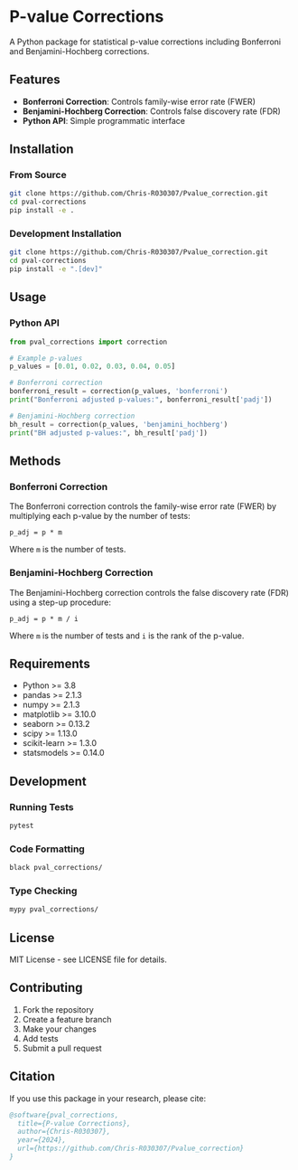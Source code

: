 # P-value Corrections

A Python package for statistical p-value corrections including Bonferroni and Benjamini-Hochberg corrections.

## Features

- **Bonferroni Correction**: Controls family-wise error rate (FWER)
- **Benjamini-Hochberg Correction**: Controls false discovery rate (FDR)
- **Python API**: Simple programmatic interface

## Installation

### From Source

```bash
git clone https://github.com/Chris-R030307/Pvalue_correction.git
cd pval-corrections
pip install -e .
```

### Development Installation

```bash
git clone https://github.com/Chris-R030307/Pvalue_correction.git
cd pval-corrections
pip install -e ".[dev]"
```

## Usage

### Python API

```python
from pval_corrections import correction

# Example p-values
p_values = [0.01, 0.02, 0.03, 0.04, 0.05]

# Bonferroni correction
bonferroni_result = correction(p_values, 'bonferroni')
print("Bonferroni adjusted p-values:", bonferroni_result['padj'])

# Benjamini-Hochberg correction
bh_result = correction(p_values, 'benjamini_hochberg')
print("BH adjusted p-values:", bh_result['padj'])
```


## Methods

### Bonferroni Correction

The Bonferroni correction controls the family-wise error rate (FWER) by multiplying each p-value by the number of tests:

```
p_adj = p * m
```

Where `m` is the number of tests.

### Benjamini-Hochberg Correction

The Benjamini-Hochberg correction controls the false discovery rate (FDR) using a step-up procedure:

```
p_adj = p * m / i
```

Where `m` is the number of tests and `i` is the rank of the p-value.

## Requirements

- Python >= 3.8
- pandas >= 2.1.3
- numpy >= 2.1.3
- matplotlib >= 3.10.0
- seaborn >= 0.13.2
- scipy >= 1.13.0
- scikit-learn >= 1.3.0
- statsmodels >= 0.14.0

## Development

### Running Tests

```bash
pytest
```

### Code Formatting

```bash
black pval_corrections/
```

### Type Checking

```bash
mypy pval_corrections/
```

## License

MIT License - see LICENSE file for details.

## Contributing

1. Fork the repository
2. Create a feature branch
3. Make your changes
4. Add tests
5. Submit a pull request

## Citation

If you use this package in your research, please cite:

```bibtex
@software{pval_corrections,
  title={P-value Corrections},
  author={Chris-R030307},
  year={2024},
  url={https://github.com/Chris-R030307/Pvalue_correction}
}
```
